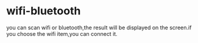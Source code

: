 # wifi-bluetooth
you can scan wifi or bluetooth,the result will be displayed on the screen.if you choose the wifi item,you can connect it.
